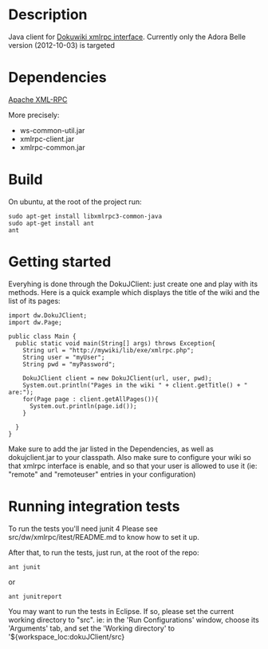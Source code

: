 Description
===========

Java client for [Dokuwiki xmlrpc interface](https://www.dokuwiki.org/devel:xmlrpc).
Currently only the Adora Belle version (2012-10-03) is targeted

Dependencies
============
[Apache XML-RPC](http://ws.apache.org/xmlrpc/download.html)

More precisely:
  * ws-common-util.jar
  * xmlrpc-client.jar
  * xmlrpc-common.jar

Build
=====
On ubuntu, at the root of the project run:

    sudo apt-get install libxmlrpc3-common-java
    sudo apt-get install ant
    ant

Getting started
===============
Everyhing is done through the DokuJClient: just create one and play with its methods.
Here is a quick example which displays the title of the wiki and the list of its pages:

    import dw.DokuJClient;
    import dw.Page;
    
    public class Main {
      public static void main(String[] args) throws Exception{
        String url = "http://mywiki/lib/exe/xmlrpc.php";
        String user = "myUser";
        String pwd = "myPassword";

        DokuJClient client = new DokuJClient(url, user, pwd);
        System.out.println("Pages in the wiki " + client.getTitle() + " are:");
        for(Page page : client.getAllPages()){
          System.out.println(page.id());
        }

      }
    }

Make sure to add the jar listed in the Dependencies, as well as dokujclient.jar to your classpath.
Also make sure to configure your wiki so that xmlrpc interface is enable, and so that your user is
allowed to use it (ie: "remote" and "remoteuser" entries in your configuration)

Running integration tests
==========================
To run the tests you'll need junit 4
Please see src/dw/xmlrpc/itest/README.md to know how to set it up.

After that, to run the tests, just run, at the root of the repo:

    ant junit


or

    ant junitreport


You may want to run the tests in Eclipse. If so, please set the current working directory to "src".
ie: in the 'Run Configurations' window, choose its 'Arguments' tab, and set the
'Working directory' to '${workspace_loc:dokuJClient/src}
